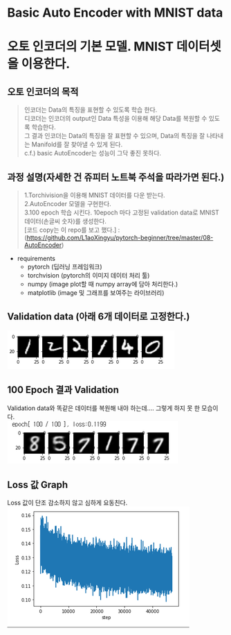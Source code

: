 # Basic Auto Encoder with MNIST data
오토 인코더의 기본 모델. MNIST 데이터셋을 이용한다.
=

오토 인코더의 목적
-
>인코더는 Data의 특징을 표현할 수 있도록 학습 한다.   
>디코더는 인코더의 output인 Data 특성을 이용해 해당 Data를 복원할 수 있도록 학습한다.   
>그 결과 인코더는 Data의 특징을 잘 표현할 수 있으며, Data의 특징을 잘 나타내는 Manifold를 잘 찾아낼 수 있게 된다.   
>c.f.) basic AutoEncoder는 성능이 그닥 좋진 못하다.   

과정 설명(자세한 건 쥬피터 노트북 주석을 따라가면 된다.)
-
>1.Torchivision을 이용해 MNIST 데이터를 다운 받는다.   
>2.AutoEncoder 모델을 구현한다.    
>3.100 epoch 학습 시킨다. 10epoch 마다 고정된 validation data로 MNIST 데이터(손글씨 숫자)를 생성한다.   
>[코드 copy는 이 repo를 보고 했다.] : (https://github.com/L1aoXingyu/pytorch-beginner/tree/master/08-AutoEncoder)   

- requirements
  - pytorch (딥러닝 프레임워크)   
  - torchvision (pytorch의 이미지 데이터 처리 툴)
  - numpy (image plot할 때 numpy array에 담아 처리한다.)
  - matplotlib (image 및 그래프를 보여주는 라이브러리)

Validation data (아래 6개 데이터로 고정한다.)
-
![](./validationdata.png)

100 Epoch 결과 Validation
-
Validation data와 똑같은 데이터를 복원해 내야 하는데.... 그렇게 하지 못 한 모습이다.   
![](./evaluate_100epoch.png)

Loss 값 Graph
-
Loss 값이 단조 감소하지 않고 심하게 요동친다.   
![](./loss.png)
